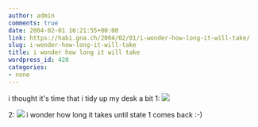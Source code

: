```yaml
---
author: admin
comments: true
date: 2004-02-01 16:21:55+00:00
link: https://habi.gna.ch/2004/02/01/i-wonder-how-long-it-will-take/
slug: i-wonder-how-long-it-will-take
title: i wonder how long it will take
wordpress_id: 428
categories:
- none
---
```


i thought it's time that i tidy up my desk a bit
1: [![](https://habi.gna.ch/blog/images/DSC02809_1-tm.jpg)](https://habi.gna.ch/blog/images/DSC02809_1.jpg)

2:  [![](https://habi.gna.ch/blog/images/DSC02815-tm.jpg)](https://habi.gna.ch/blog/images/DSC02815.jpg)
i wonder how long it takes until state 1 comes back :-)
